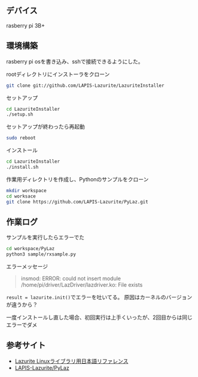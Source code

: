 ## デバイス
rasberry pi 3B+

## 環境構築
rasberry pi osを書き込み、sshで接続できるようにした。

rootディレクトリにインストーラをクローン
```bash
git clone git://github.com/LAPIS-Lazurite/LazuriteInstaller
```

セットアップ
```bash
cd LazuriteInstaller
./setup.sh
```

セットアップが終わったら再起動
```bash
sudo reboot
```

インストール
```bash
cd LazuriteInstaller
./install.sh
```

作業用ディレクトリを作成し、Pythonのサンプルをクローン
```bash
mkdir workspace
cd worksace
git clone https://github.com/LAPIS-Lazurite/PyLaz.git
```


## 作業ログ
サンプルを実行したらエラーでた
```bash
cd workspace/PyLaz
python3 sample/rxsample.py
```

エラーメッセージ
> insmod: ERROR: could not insert module /home/pi/driver/LazDriver/lazdriver.ko: File exists

`result = lazurite.init()`でエラーを吐いてる。
原因はカーネルのバージョンが違うから？

一度インストールし直した場合、初回実行は上手くいったが、2回目からは同じエラーでダメ

## 参考サイト
- [Lazurite Linuxライブラリ用日本語リファレンス](https://www.lapis-tech.com/lazurite-jp/contents/gateway/reference/default.html)
- [LAPIS-Lazurite/PyLaz](https://github.com/LAPIS-Lazurite/PyLaz)
